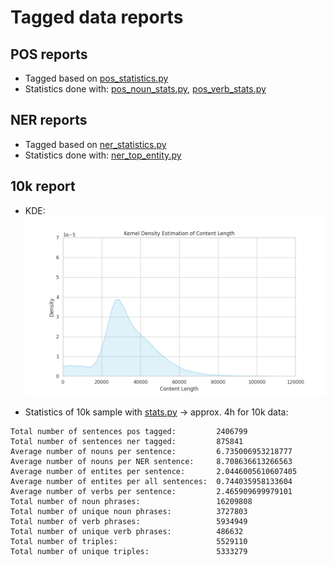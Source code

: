 # Tagged data reports

## POS reports
- Tagged based on [pos_statistics.py](./pos_statistics.py)
- Statistics done with: [pos_noun_stats.py](./pos_noun_stats.py), [pos_verb_stats.py](./pos_verb_stats.py)




## NER reports
- Tagged based on [ner_statistics.py](./ner_statistics.py)
- Statistics done with: [ner_top_entity.py](./ner_top_entity.py)

## 10k report

- KDE:
![](./IMAGES/full10ksample_KDE.png)

- Statistics of 10k sample with [stats.py](./stats.py) -> approx. 4h for 10k data:
``` shell
Total number of sentences pos tagged:         2406799
Total number of sentences ner tagged:         875841
Average number of nouns per sentence:         6.735006953218777
Average number of nouns per NER sentence:     8.708636613266563
Average number of entites per sentence:       2.0446005610607405
Average number of entites per all sentences:  0.744035958133604
Average number of verbs per sentence:         2.465909699979101
Total number of noun phrases:                 16209808
Total number of unique noun phrases:          3727803
Total number of verb phrases:                 5934949
Total number of unique verb phrases:          486632
Total number of triples:                      5529110
Total number of unique triples:               5333279
```

